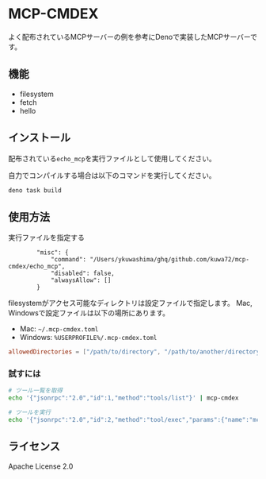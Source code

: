 # MCP-CMDEX

よく配布されているMCPサーバーの例を参考にDenoで実装したMCPサーバーです。

## 機能

* filesystem
* fetch
* hello

## インストール

配布されている`echo_mcp`を実行ファイルとして使用してください。

自力でコンパイルする場合は以下のコマンドを実行してください。

```bash
deno task build
```

## 使用方法

実行ファイルを指定する

```
		"misc": {
			"command": "/Users/ykuwashima/ghq/github.com/kuwa72/mcp-cmdex/echo_mcp",
			"disabled": false,
			"alwaysAllow": []
		}
```

filesystemがアクセス可能なディレクトリは設定ファイルで指定します。
Mac, Windowsで設定ファイルは以下の場所にあります。

* Mac: `~/.mcp-cmdex.toml`
* Windows: `%USERPROFILE%/.mcp-cmdex.toml`

```toml
allowedDirectories = ["/path/to/directory", "/path/to/another/directory"]
```

### 試すには

```bash
# ツール一覧を取得
echo '{"jsonrpc":"2.0","id":1,"method":"tools/list"}' | mcp-cmdex

# ツールを実行
echo '{"jsonrpc":"2.0","id":2,"method":"tool/exec","params":{"name":"mcp-cmdex/hello","arguments":{}}}' | mcp-cmdex
```

## ライセンス

Apache License 2.0